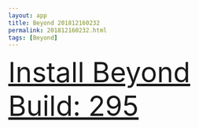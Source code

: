 ```yaml
---
layout: app
title: Beyond 201812160232
permalink: 201812160232.html
tags: [Beyond]
---
```

<div class="pure-g">
    <div class="pure-u-1-1" style="font-size: 4em">
        <a class="pure-button-primary" href="itms-services://?action=download-manifest&url=https%3A%2F%2Flitsungyisigono.github.io%2FTestScript%2Fmanifests%2F201812160232.plist"><i class="fa fa-download" aria-hidden="true"></i>Install Beyond Build: 295</a>
    </div>
</div>